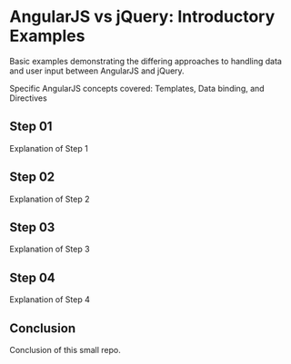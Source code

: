 # AngularJS vs jQuery: Introductory Examples
Basic examples demonstrating the differing approaches to handling data and
user input between AngularJS and jQuery.

Specific AngularJS concepts covered: Templates, Data binding, and Directives

## Step 01
Explanation of Step 1

## Step 02
Explanation of Step 2

## Step 03
Explanation of Step 3

## Step 04
Explanation of Step 4

## Conclusion
Conclusion of this small repo.
